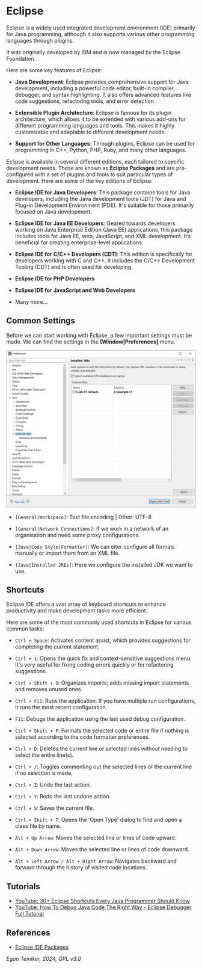 # Eclipse 

Eclipse is a widely used integrated development environment (IDE) primarily 
for Java programming, although it also supports various other programming 
languages through plugins. 

It was originally developed by IBM and is now managed by the Eclipse Foundation. 

Here are some key features of Eclipse:

* **Java Development**: Eclipse provides comprehensive support for Java development, 
    including a powerful code editor, built-in compiler, debugger, and syntax 
    highlighting. It also offers advanced features like code suggestions, refactoring 
    tools, and error detection.

* **Extensible Plugin Architecture**: Eclipse is famous for its plugin architecture, 
    which allows it to be extended with various add-ons for different programming 
    languages and tools. 
    This makes it highly customizable and adaptable to different development needs.

* **Support for Other Languages**: Through plugins, Eclipse can be used for programming 
    in C++, Python, PHP, Ruby, and many other languages.


Eclipse is available in several different editions, each tailored to specific development 
needs. These are known as **Eclipse Packages** and are pre-configured with a set of plugins 
and tools to suit particular types of development. Here are some of the key editions of Eclipse:

* **Eclipse IDE for Java Developers**: This package contains tools for Java developers, 
    including the Java development tools (JDT) for Java and Plug-in Development Environment 
    (PDE). It's suitable for those primarily focused on Java development.

* **Eclipse IDE for Java EE Developers**: Geared towards developers working on Java Enterprise 
    Edition (Java EE) applications, this package includes tools for Java EE, web, JavaScript, 
    and XML development. It’s beneficial for creating enterprise-level applications.

* **Eclipse IDE for C/C++ Developers (CDT)**: This edition is specifically for developers working 
    with C and C++. It includes the C/C++ Development Tooling (CDT) and is often used for developing.

* **Eclipse IDE for PHP Developers**
* **Eclipse IDE for JavaScript and Web Developers**
* Many more...


## Common Settings

Before we can start working with Eclipse, a few important settings must be made.
We can find the settings in the **[Window|Preferences]** menu.

![Eclipse Preferences](figures/Eclipse-Preferences.png)

* `[General|Workspace]`: Text file encoding | Other: UTF-8

* `[General|Network Connections]`: If we work in a network of an organisation and need some proxy configurations.

* `[Java|Code Style|Formatter]`: We can eiter configure all formats manually or import them from an XML file.

* `[Java|Installed JREs]`: Here we configure the installed JDK we want to use. 


## Shortcuts 

Eclipse IDE offers a vast array of keyboard shortcuts to enhance productivity and 
make development tasks more efficient. 

Here are some of the most commonly used shortcuts in Eclipse for various common tasks:
* `Ctrl + Space`: Activates content assist, which provides suggestions for completing 
    the current statement.

* `Ctrl + 1`: Opens the quick fix and context-sensitive suggestions menu. It's very 
    useful for fixing coding errors quickly or for refactoring suggestions.

* `Ctrl + Shift + O`: Organizes imports; adds missing import statements and removes 
    unused ones.

* `Ctrl + F11`: Runs the application. If you have multiple run configurations, 
    it runs the most recent configuration.

* `F11`: Debugs the application using the last used debug configuration.

* `Ctrl + Shift + F`: Formats the selected code or entire file if nothing is selected 
    according to the code formatter preferences.

* `Ctrl + D`: Deletes the current line or selected lines without needing to select 
    the entire line(s).

* `Ctrl + /`: Toggles commenting out the selected lines or the current line if no 
    selection is made.

* `Ctrl + Z`: Undo the last action.

* `Ctrl + Y`: Redo the last undone action.

* `Ctrl + S`: Saves the current file.

* `Ctrl + Shift + T`: Opens the 'Open Type' dialog to find and open a class file by name.

* `Alt + Up Arrow`: Moves the selected line or lines of code upward.
* `Alt + Down Arrow`: Moves the selected line or lines of code downward.

* `Alt + Left Arrow / Alt + Right Arrow`: Navigates backward and forward through 
    the history of visited code locations.

## Tutorials 

* [YouTube: 30+ Eclipse Shortcuts Every Java Programmer Should Know](https://youtu.be/LIGkIGdmHII?si=mWcGDVty7kFQBktO)
* [YouTube: How To Debug Java Code The Right Way - Eclipse Debugger Full Tutorial](https://youtu.be/aqcJsKdjjvU?si=Q5YN0pLytfGQN-zE)


## References

* [Eclipse IDE Packages](https://www.eclipse.org/downloads/packages/)

*Egon Teiniker, 2024, GPL v3.0*